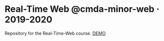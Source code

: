 # Real-Time Web @cmda-minor-web · 2019-2020
Repository for the Real-Time-Web course.
[DEMO](https://mysterious-harbor-42719.herokuapp.com/)
